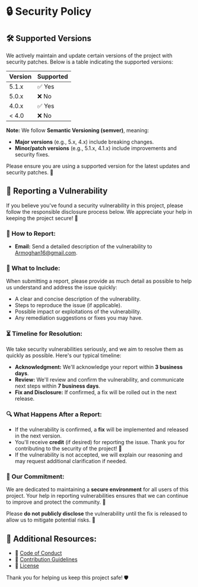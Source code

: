 # 🔒 Security Policy

## 🛠️ Supported Versions

We actively maintain and update certain versions of the project with security patches. Below is a table indicating the supported versions:

| Version | Supported          |
| ------- | ------------------ |
| 5.1.x   | ✅ Yes             |
| 5.0.x   | ❌ No              |
| 4.0.x   | ✅ Yes             |
| < 4.0   | ❌ No              |

**Note:** We follow **Semantic Versioning (semver)**, meaning:
- **Major versions** (e.g., 5.x, 4.x) include breaking changes.
- **Minor/patch versions** (e.g., 5.1.x, 4.1.x) include improvements and security fixes.

Please ensure you are using a supported version for the latest updates and security patches. 🚨

## 📝 Reporting a Vulnerability

If you believe you've found a security vulnerability in this project, please follow the responsible disclosure process below. We appreciate your help in keeping the project secure! 🔐

### 📩 How to Report:
- **Email:** Send a detailed description of the vulnerability to [Armoghan16@gmail.com](mailto:Armoghan16@gmail.com).

### 🧐 What to Include:
When submitting a report, please provide as much detail as possible to help us understand and address the issue quickly:
- A clear and concise description of the vulnerability.
- Steps to reproduce the issue (if applicable).
- Possible impact or exploitations of the vulnerability.
- Any remediation suggestions or fixes you may have.

### ⏳ Timeline for Resolution:
We take security vulnerabilities seriously, and we aim to resolve them as quickly as possible. Here's our typical timeline:
- **Acknowledgment:** We'll acknowledge your report within **3 business days**.
- **Review:** We'll review and confirm the vulnerability, and communicate next steps within **7 business days**.
- **Fix and Disclosure:** If confirmed, a fix will be rolled out in the next release. 

### 🔍 What Happens After a Report:
- If the vulnerability is confirmed, a **fix** will be implemented and released in the next version.
- You'll receive **credit** (if desired) for reporting the issue. Thank you for contributing to the security of the project! 🎉
- If the vulnerability is not accepted, we will explain our reasoning and may request additional clarification if needed. 

### 🤝 Our Commitment:
We are dedicated to maintaining a **secure environment** for all users of this project. Your help in reporting vulnerabilities ensures that we can continue to improve and protect the community. 💪

Please **do not publicly disclose** the vulnerability until the fix is released to allow us to mitigate potential risks. 🚫

## 🔗 Additional Resources:
- 📖 [Code of Conduct](link-to-code-of-conduct)
- 👥 [Contribution Guidelines](link-to-contribution-guidelines)
- 📜 [License](link-to-license)

Thank you for helping us keep this project safe! 🛡️
